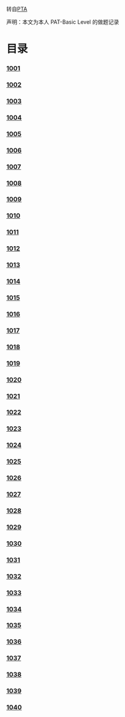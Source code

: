 转自[PTA](https://pintia.cn/problem-sets?tab=0)

声明：本文为本人 PAT-Basic Level 的做题记录

# 目录
### [1001](url)
### [1002](url)
### [1003](url)
### [1004](url)
### [1005](url)
### [1006](url)
### [1007](url)
### [1008](url)
### [1009](url)
### [1010](url)
### [1011](url)
### [1012](url)
### [1013](url)
### [1014](url)
### [1015](url)
### [1016](url)
### [1017](url)
### [1018](url)
### [1019](url)
### [1020](url)
### [1021](url)
### [1022](url)
### [1023](url)
### [1024](url)
### [1025](url)
### [1026](url)
### [1027](url)
### [1028](url)
### [1029](url)
### [1030](url)
### [1031](url)
### [1032](url)
### [1033](url)
### [1034](url)
### [1035](url)
### [1036](url)
### [1037](url)
### [1038](url)
### [1039](url)
### [1040](url)

